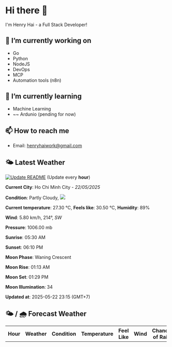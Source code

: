 # Hi there 👋

I'm Henry Hai - a Full Stack Developer!

## 🔭 I’m currently working on

- Go
- Python
- NodeJS
- DevOps
- MCP
- Automation tools (n8n)

## 🌱 I’m currently learning

- Machine Learning
- ~~ Ardunio (pending for now)

## 📫 How to reach me

- Email: <henryhaiwork@gmail.com>

## 🌤️ Latest Weather
[![Update README](https://github.com/henry0hai/henry0hai/actions/workflows/udpateReadme.yml/badge.svg)](https://github.com/henry0hai/henry0hai/actions/workflows/udpateReadme.yml)
(Update every **hour**)
<!-- CURRENT_WEATHER:START -->
**Current City**: Ho Chi Minh City - *22/05/2025*

**Condition**: Partly Cloudy, <img src="https://cdn.weatherapi.com/weather/64x64/night/116.png"/>

**Current temperature**: 27.30 °C, **Feels like**: 30.50 °C, **Humidity**: 89%

**Wind**: 5.80 km/h, 214°, *SW*

**Pressure**: 1006.00 mb

**Sunrise**: 05:30 AM

**Sunset**: 06:10 PM

**Moon Phase**: Waning Crescent

**Moon Rise**: 01:13 AM

**Moon Set**: 01:29 PM

**Moon Illumination**: 34

**Updated at**: 2025-05-22 23:15 (GMT+7)<!-- CURRENT_WEATHER:END -->

## 🌤️ / 🌧️ Forecast Weather
<!-- FORECAST_WEATHER:START -->
<table>
		<tr>
			<th>Hour</th>
			<th>Weather</th>
			<th>Condition</th>
			<th>Temperature</th>
			<th>Feel Like</th>
			<th>Wind</th>
			<th>Chance of Rain</th>
		</tr>
</table>
<!-- FORECAST_WEATHER:END -->
